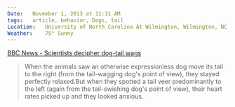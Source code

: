 ```yaml
---
Date:	November 1, 2013 at 11:31 AM
tags:	article, behavior, Dogs, tail
Location:	University of North Carolina At Wilmington, Wilmington, NC, United States
Weather:	75° Sunny
---
```


[BBC News - Scientists decipher dog-tail wags](http://www.bbc.co.uk/news/science-environment-24746107)
<blockquote>When the animals saw an otherwise expressionless dog move its tail to the right (from the tail-wagging dog's point of view), they stayed perfectly relaxed.But when they spotted a tail veer predominantly to the left (again from the tail-swishing dog's point of view), their heart rates picked up and they looked anxious.</blockquote>